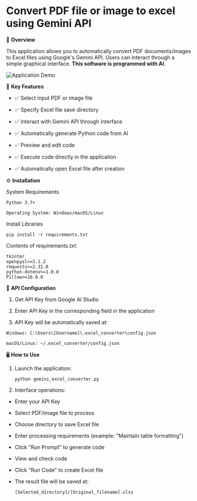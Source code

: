 # Convert PDF file or image to excel using Gemini API
📌 **Overview**

This application allows you to automatically convert PDF documents/images to Excel files using Google's Gemini API. Users can interact through a simple graphical interface. **This software is programmed with AI**.

![Application Demo](https://github.com/user-attachments/assets/9f34f6e1-e265-443c-92ad-38ca5054981d)

🚀 **Key Features**

- ✅ Select input PDF or image file

- ✅ Specify Excel file save directory

- ✅ Interact with Gemini API through interface

- ✅ Automatically generate Python code from AI

- ✅ Preview and edit code

- ✅ Execute code directly in the application

- ✅ Automatically open Excel file after creation

⚙️ **Installation**

  System Requirements
  
    Python 3.7+
    
    Operating System: Windows/macOS/Linux
  
  Install Libraries
  
    pip install -r requirements.txt
  
  Contents of requirements.txt:
  
    tkinter
    openpyxl>=3.1.2
    requests>=2.31.0
    python-dotenv>=1.0.0
    Pillow>=10.0.0
  🔑 **API Configuration**
  
  1. Get API Key from Google AI Studio
  
  2. Enter API Key in the corresponding field in the application
  
  3. API Key will be automatically saved at:
  
    Windows: C:\Users\[Username]\.excel_converter\config.json
  
    macOS/Linux: ~/.excel_converter/config.json

🖥️ **How to Use**

1. Launch the application:

       python gemini_excel_converter.py
  
2. Interface operations:

  - Enter your API Key

  - Select PDF/image file to process

  - Choose directory to save Excel file

  - Enter processing requirements (example: "Maintain table formatting")

  - Click "Run Prompt" to generate code

  - View and check code

  - Click "Run Code" to create Excel file

  - The result file will be saved at:


        [Selected_directory]/[Original_filename].xlsx

